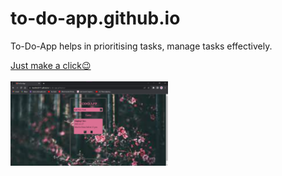 # to-do-app.github.io
To-Do-App helps in prioritising tasks, manage tasks effectively.

<a href="https://harshini2411.github.io/to-do-app.github.io/" rel="nofollow">Just make a click😉</a>
<br>
<br>
<img src="https://github.com/Harshini2411/to-do-app.github.io/blob/main/todo-png.png" alt="F1" style="max-width: 50%;">
